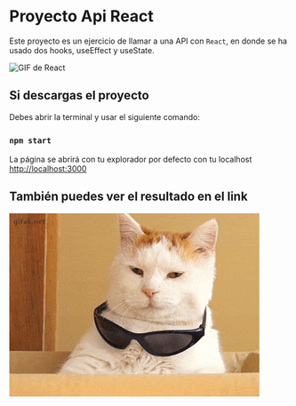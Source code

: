 # Proyecto Api React

Este proyecto es un ejercicio de llamar a una API con `React`, en donde se ha usado dos hooks, useEffect y useState.

![GIF de React](https://d2gbo5uoddvg5.cloudfront.net/images/modules/react.gif)

## Si descargas el proyecto

Debes abrir la terminal y usar el siguiente comando:

### `npm start`

La página se abrirá con tu explorador por defecto con tu localhost
 [http://localhost:3000](http://localhost:3000)


## También puedes ver el resultado en el link
![Alt text](image.png)


